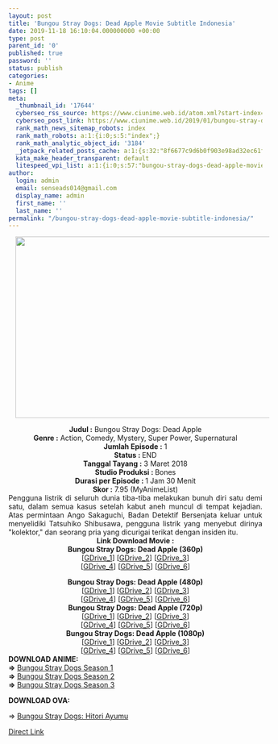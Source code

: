 ```yaml
---
layout: post
title: 'Bungou Stray Dogs: Dead Apple Movie Subtitle Indonesia'
date: 2019-11-18 16:10:04.000000000 +00:00
type: post
parent_id: '0'
published: true
password: ''
status: publish
categories:
- Anime
tags: []
meta:
  _thumbnail_id: '17644'
  cyberseo_rss_source: https://www.ciunime.web.id/atom.xml?start-index=3001&max-results=150
  cyberseo_post_link: https://www.ciunime.web.id/2019/01/bungou-stray-dogs-dead-apple-movie.html
  rank_math_news_sitemap_robots: index
  rank_math_robots: a:1:{i:0;s:5:"index";}
  rank_math_analytic_object_id: '3184'
  _jetpack_related_posts_cache: a:1:{s:32:"8f6677c9d6b0f903e98ad32ec61f8deb";a:2:{s:7:"expires";i:1655409801;s:7:"payload";a:0:{}}}
  kata_make_header_transparent: default
  litespeed_vpi_list: a:1:{i:0;s:57:"bungou-stray-dogs-dead-apple-movie-subtitle-indonesia.jpg";}
author:
  login: admin
  email: senseads014@gmail.com
  display_name: admin
  first_name: ''
  last_name: ''
permalink: "/bungou-stray-dogs-dead-apple-movie-subtitle-indonesia/"
---
```

<div class="separator" style="clear: both; text-align: center;"><a href="https://1.bp.blogspot.com/-AkbDTZ7sVI8/XEho7EyF6NI/AAAAAAAAIBg/968T3F_v-6UkEmC7-SzYLYqNTRKs9MLHACLcBGAs/s1600/Bungou%2BStray%2BDogs%2B-%2BDead%2BApple.jpg" imageanchor="1" style="margin-left: 1em; margin-right: 1em;"><img border="0" data-original-height="720" data-original-width="1280" height="360" src="{{ site.baseurl }}/assets/2019/11/Bungou%2BStray%2BDogs%2B-%2BDead%2BApple.jpg" width="640" /></a></div>
<p>
<div style="text-align: center;"><b>Judul</b><b><b> </b>:</b> Bungou Stray Dogs: Dead Apple</div>
<div style="text-align: center;"><b><b>Genre :</b></b> Action, Comedy, Mystery, Super Power, Supernatural</div>
<div style="text-align: center;"><b>Jumlah Episode :</b> 1<br /><b>Status :&nbsp;</b>END<br /><b>Tanggal Tayang :</b> 3 Maret 2018<br /><b>Studio Produksi : </b>Bones<br /><b>Durasi per Episode : </b>1 Jam 30 Menit</div>
<div style="text-align: center;"><b>Skor :</b> 7.95 (MyAnimeList)</div>
<div style="text-align: center;"></div>
<div style="text-align: justify;">Pengguna listrik di seluruh dunia tiba-tiba melakukan bunuh diri satu demi satu, dalam semua kasus setelah kabut aneh muncul di tempat kejadian. Atas permintaan Ango Sakaguchi, Badan Detektif Bersenjata keluar untuk menyelidiki Tatsuhiko Shibusawa, pengguna listrik yang menyebut dirinya "kolektor," dan seorang pria yang dicurigai terikat dengan insiden itu.</div>
<div style="text-align: justify;"></div>
<div style="text-align: justify;"></div>
<div style="text-align: center;"><b>Link Download Movie :</b></div>
<div style="text-align: center;">
<div style="text-align: center;"><b>Bungou Stray Dogs: Dead Apple (360p)</b></div>
<div style="text-align: center;">[<a href="https://drive.google.com/uc?id=1gaYPyTVcMWLiZFw-h2u_OVq1cP7SRwr_" target="_blank" rel="noopener">GDrive_1</a>] [<a href="https://drive.google.com/uc?id=12lgAqf_7LY3EQUzgakPRKUn2ZxMwf0af" target="_blank" rel="noopener">GDrive_2</a>] [<a href="https://drive.google.com/uc?export=download&amp;id=1XUWSpbDBR-UKv8yMesGtcnz-dbaSD0Yc" target="_blank" rel="noopener">GDrive_3</a>]<br />[<a href="https://drive.google.com/uc?id=1wagkrL-id9BWmUmiOYSGrnP5SGyvhnYd" target="_blank" rel="noopener">GDrive_4</a>] [<a href="https://drive.google.com/uc?id=1PUmn6S0hN2Kns662VGhFjLouRWut7ZBb" target="_blank" rel="noopener">GDrive_5</a>] [<a href="https://drive.google.com/uc?id=1uQttx_e2a8cafUXXqtFSsPSH0Wp1ezih" target="_blank" rel="noopener">GDrive_6</a>]</p>
</div>
</div>
<div style="text-align: center;"><b>Bungou Stray Dogs: Dead Apple (480p)</b></div>
<div style="text-align: center;">[<a href="https://drive.google.com/uc?id=1WD-ZRf40jRf_N0aWEbSGJCqmLy_uyzMk" target="_blank" rel="noopener">GDrive_1</a>] [<a href="https://drive.google.com/uc?id=1EX87XLeXKeqPzz46fN63nkJP_RXa9Lq4" target="_blank" rel="noopener">GDrive_2</a>] [<a href="https://drive.google.com/uc?export=download&amp;id=158AjZopWzA4cc4U-NRUnSynTQvA6NwbL" target="_blank" rel="noopener">GDrive_3</a>]<br />[<a href="https://drive.google.com/uc?id=171tgCKfbATWXLszSjQxGWzvDuJM63PWj" target="_blank" rel="noopener">GDrive_4</a>] [<a href="https://drive.google.com/uc?id=1_UNjtyvU82TohmL6slpxK2gp7w1T9cmB" target="_blank" rel="noopener">GDrive_5</a>] [<a href="https://drive.google.com/uc?export=download&amp;id=1-5ohhMBQF-zSIZ1WhmB98QAptVy79Inz" target="_blank" rel="noopener">GDrive_6</a>]</div>
<div style="text-align: center;"></div>
<div style="text-align: center;"><b>Bungou Stray Dogs: Dead Apple (720p)</b><br />[<a href="https://drive.google.com/uc?id=1Xnkn0M97ZBc1Q2wPl8de5O1ONeX6gykc" target="_blank" rel="noopener">GDrive_1</a>] [<a href="https://drive.google.com/uc?id=19B6kVCWzK5R9oE_XFYJA58nRf_AG3Z3M" target="_blank" rel="noopener">GDrive_2</a>] [<a href="https://drive.google.com/uc?export=download&amp;id=1AXjAGGN1_sKYhkSaPpQAKqnJDLMvCMww" target="_blank" rel="noopener">GDrive_3</a>]<br />[<a href="https://drive.google.com/uc?id=1_HSSPe9OH0mpu1kY6ablEGeijVVmOAlx" target="_blank" rel="noopener">GDrive_4</a>] [<a href="https://drive.google.com/uc?id=1b3JBkFcBtp2BbW_COl54NKCTx_yPoJDq" target="_blank" rel="noopener">GDrive_5</a>] [<a href="https://drive.google.com/uc?export=download&amp;id=1LgzlAJYAEeqdXIKyHHgD7e9TqBgj3zgJ" target="_blank" rel="noopener">GDrive_6</a>]</div>
<div style="text-align: center;"><b>Bungou Stray Dogs: Dead Apple (1080p)</b><br />[<a href="https://drive.google.com/uc?export=download&amp;id=15Xw723IXFl4dBO5V48uWz-djFHeF8yzB" target="_blank" rel="noopener">GDrive_1</a>] [<a href="https://drive.google.com/uc?id=1F6qIMnrqM7X_9EJgoPdQ2isoiHytaXWr" target="_blank" rel="noopener">GDrive_2</a>] [<a href="https://drive.google.com/uc?id=1qO-zBQpsoHpSRdAA-jy9xXOZkox5trwn" target="_blank" rel="noopener">GDrive_3</a>]<br />[<a href="https://drive.google.com/uc?id=13F4eP-1VyNLWh9B1xkUaZI9c3ZFTM-pf" target="_blank" rel="noopener">GDrive_4</a>] [<a href="https://drive.google.com/uc?export=download&amp;id=1a05deFwUDZkiUw8dDiEL9Re4b5V8mB1W" target="_blank" rel="noopener">GDrive_5</a>] [<a href="https://drive.google.com/uc?export=download&amp;id=1ewQtxOgNnbf66dN7BLiWQkp5KFKpifk6" target="_blank" rel="noopener">GDrive_6</a>]
<div style="text-align: left;"></div>
<div style="text-align: justify;"></div>
<div style="text-align: justify;"><b>DOWNLOAD ANIME:</b></div>
<div style="text-align: justify;"><b>=&gt;</b>&nbsp;<a href="https://www.ciunime.web.id/2018/11/bungou-stray-dogs-season-1-episode-01.html" target="_blank" rel="noopener">Bungou Stray Dogs Season 1</a></div>
<div style="text-align: justify;"><b>=&gt;</b>&nbsp;<a href="https://www.ciunime.web.id/2018/11/bungou-stray-dogs-season-2-episode-01.html" target="_blank" rel="noopener">Bungou Stray Dogs Season 2</a></div>
<div style="text-align: justify;">
<div style="text-align: justify;"><b>=&gt;</b>&nbsp;<a href="https://www.ciunime.web.id/2019/07/bungou-stray-dogs-season-3-episode-01.html" target="_blank" rel="noopener">Bungou Stray Dogs Season 3</a></div>
<p><b>DOWNLOAD OVA:</b></p>
<p>=&gt;&nbsp;<a href="https://www.ciunime.web.id/2019/04/bungou-stray-dogs-hitori-ayumu-ova.html" target="_blank" rel="noopener">Bungou Stray Dogs: Hitori Ayumu</a></p>
</div>
</div>
<link rel="stylesheet" href="https://cdnjs.cloudflare.com/ajax/libs/font-awesome/4.7.0/css/font-awesome.min.css" />
<div class="divbtn"> <a href="https://handymansurrender.com/fihup8buzv?key=94550f7ce39444073321dde3b8782f97" class="btn"><i class="fa fa-download"></i> Direct Link</a> </div>

